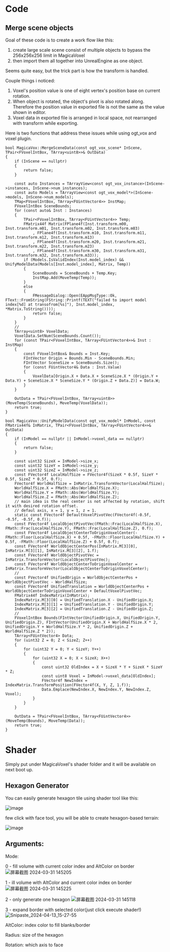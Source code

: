 # **Code**

## **Merge scene objects**

Goal of these code is to create a work flow like this: 

1. create large scale scene consist of multiple objects to bypass the 256x256x256 limit in MagicaVoxel
2.  then import them all together into UnrealEngine as one object.

Seems quite easy, but the trick part is how the transform is handled. 

Couple things i noticed: 
1. Voxel's position value is one of eight vertex's position base on current rotation.
2. When object is rotated, the object's pivot is also rotated along. Therefore the position value in exported file is not the same as the value shown in editor.
3. Voxel data in exported file is arranged in local space, not rearranged with transform while exporting.

Here is two functions that address these issues while using ogt_vox and voxel plugin.

```
bool MagicaVox::MergeSceneData(const ogt_vox_scene* InScene, TPair<FVoxelIntBox, TArray<uint8>>& OutData)
{
	if (InScene == nullptr)
	{
		return false;
	}

	const auto Instances = TArrayView<const ogt_vox_instance>(InScene->instances, InScene->num_instances);
	const auto Models = TArrayView<const ogt_vox_model*>(InScene->models, InScene->num_models);
	TMap<FVoxelIntBox, TArray<FUintVector4>> InstMap;
	FVoxelIntBox SceneBounds;
	for (const auto& Inst : Instances)
	{
		TPair<FVoxelIntBox, TArray<FUintVector4>> Temp;
		FMatrix44f Matrix(FPlane4f(Inst.transform.m00, Inst.transform.m01, Inst.transform.m02, Inst.transform.m03)
			, FPlane4f(Inst.transform.m10, Inst.transform.m11, Inst.transform.m12, Inst.transform.m13)
			, FPlane4f(Inst.transform.m20, Inst.transform.m21, Inst.transform.m22, Inst.transform.m23)
			, FPlane4f(Inst.transform.m30, Inst.transform.m31, Inst.transform.m32, Inst.transform.m33));
		if (Models.IsValidIndex(Inst.model_index) && UnifyModelData(Models[Inst.model_index], Matrix, Temp))
		{
			SceneBounds = SceneBounds + Temp.Key;
			InstMap.Add(MoveTemp(Temp));
		}
		else
		{
			FMessageDialog::Open(EAppMsgType::Ok, FText::FromString(FString::Printf(TEXT("failed to import model index[%d] at transofrom[%s]"), Inst.model_index, *Matrix.ToString())));
			return false;
		}
	}
	//
	TArray<uint8> VoxelData;
	VoxelData.SetNum(SceneBounds.Count());
	for (const TPair<FVoxelIntBox, TArray<FUintVector4>>& Inst : InstMap)
	{
		const FVoxelIntBox& Bounds = Inst.Key;
		FIntVector Origin = Bounds.Min - SceneBounds.Min;
		FIntVector SceneSize = SceneBounds.Size();
		for (const FUintVector4& Data : Inst.Value)
		{
			VoxelData[Origin.X + Data.X + SceneSize.X * (Origin.Y + Data.Y) + SceneSize.X * SceneSize.Y * (Origin.Z + Data.Z)] = Data.W;
		}
	}

	OutData = TPair<FVoxelIntBox, TArray<uint8>>(MoveTemp(SceneBounds), MoveTemp(VoxelData));
	return true;
}

bool MagicaVox::UnifyModelData(const ogt_vox_model* InModel, const FMatrix44f& InMatrix, TPair<FVoxelIntBox, TArray<FUintVector4>>& OutData)
{
	if (InModel == nullptr || InModel->voxel_data == nullptr)
	{
		return false;
	}

	const uint32 SizeX = InModel->size_x;
	const uint32 SizeY = InModel->size_y;
	const uint32 SizeZ = InModel->size_z;
	const FVector4f LocalHalfSize = FVector4f(SizeX * 0.5f, SizeY * 0.5f, SizeZ * 0.5f, 0.f);
	FVector4f WorldHalfSize = InMatrix.TransformVector(LocalHalfSize);
	WorldHalfSize.X = FMath::Abs(WorldHalfSize.X);
	WorldHalfSize.Y = FMath::Abs(WorldHalfSize.Y);
	WorldHalfSize.Z = FMath::Abs(WorldHalfSize.Z);
	// main idea is the real center is not affected by rotation, shift it with desired rotation offset.
	// defaul axis, x = 1, y = 1, z = 1. 
	static const FVector4f DefaultVoxelPivotVec(FVector4f(-0.5f, -0.5f, -0.5f, 0.f));			
	const FVector4f LocalObjectPivotVec(FMath::Frac(LocalHalfSize.X), FMath::Frac(LocalHalfSize.Y), FMath::Frac(LocalHalfSize.Z), 0.f);
	const FVector4f LocalObjectCenterToOriginVoxelCenter(-FMath::Floor(LocalHalfSize.X) + 0.5f, -FMath::Floor(LocalHalfSize.Y) + 0.5f, -FMath::Floor(LocalHalfSize.Z) + 0.5f, 0.f);
	const FVector4f WorldObjectCenterPos(InMatrix.M[3][0], InMatrix.M[3][1], InMatrix.M[3][2], 1.f);
	const FVector4f WorldObjectPivotVec = InMatrix.TransformVector(LocalObjectPivotVec);
	const FVector4f WorldObjectCenterToOriginVoxelCenter = InMatrix.TransformVector(LocalObjectCenterToOriginVoxelCenter);
	//
	const FVector4f UnifiedOrigin = WorldObjectCenterPos + WorldObjectPivotVec - WorldHalfSize;
	const FVector4f UnifiedTranslation = WorldObjectCenterPos + WorldObjectCenterToOriginVoxelCenter + DefaultVoxelPivotVec;
	FMatrix44f IndexMatrix(InMatrix);
	IndexMatrix.M[3][0] = UnifiedTranslation.X - UnifiedOrigin.X;
	IndexMatrix.M[3][1] = UnifiedTranslation.Y - UnifiedOrigin.Y;
	IndexMatrix.M[3][2] = UnifiedTranslation.Z - UnifiedOrigin.Z;
	//
	FVoxelIntBox Bounds(FIntVector(UnifiedOrigin.X, UnifiedOrigin.Y, UnifiedOrigin.Z), FIntVector(UnifiedOrigin.X + WorldHalfSize.X * 2, UnifiedOrigin.Y + WorldHalfSize.Y * 2, UnifiedOrigin.Z + WorldHalfSize.Z * 2));
	TArray<FUintVector4> Data;
	for (uint32 Z = 0; Z < SizeZ; Z++)
	{
		for (uint32 Y = 0; Y < SizeY; Y++)
		{
			for (uint32 X = 0; X < SizeX; X++)
			{
				const uint32 OldIndex = X + SizeX * Y + SizeX * SizeY * Z;
				const uint8 Voxel = InModel->voxel_data[OldIndex];
				FVector4f NewIndex = IndexMatrix.TransformPosition(FVector4f(X, Y, Z, 1.f));
				Data.Emplace(NewIndex.X, NewIndex.Y, NewIndex.Z, Voxel);
			}
		}
	}

	OutData = TPair<FVoxelIntBox, TArray<FUintVector4>>(MoveTemp(Bounds), MoveTemp(Data));
	return true;
}
```

# **Shader**
Simply put under MagicaVoxel's shader folder and it will be available on next boot up.

## **Hexagon Generator**

You can easily generate hexagon tile using shader tool like this:

![image](https://github.com/KidsReturn/MagicaVoxelShader/assets/41110770/633b5d46-eea7-4e50-8bda-6ac2b4580aeb)

few click with face tool, you will be able to create hexagon-based terrain:

![image](https://github.com/KidsReturn/MagicaVoxelShader/assets/41110770/4dcd5e8e-c541-4c3e-af35-6b445036aa18)

## **Arguments:**

Mode:

0 - fill volume with current color index and AltColor on border
![屏幕截图 2024-03-31 145205](https://github.com/KidsReturn/MagicaVoxelShader/assets/41110770/9ac3299d-137d-4413-a142-8dba6e468e4c)

1 - ill volume with AltColor and current color index on border
![屏幕截图 2024-03-31 145225](https://github.com/KidsReturn/MagicaVoxelShader/assets/41110770/ec332c86-ca9d-402c-bba5-ad2424cc3d94)

2 - only generate one hexagon
![屏幕截图 2024-03-31 145118](https://github.com/KidsReturn/MagicaVoxelShader/assets/41110770/de6dad66-9527-4512-8ee3-ee21b26e6fb8)

3 - expand border with selected color(just click execute shader!)
![Snipaste_2024-04-13_15-27-55](https://github.com/KidsReturn/MagicaVoxelTools/assets/41110770/69dec31b-a815-407e-befa-5e4eb97007a3)

AltColor: index color to fill blanks/border
	
Radius: size of the hexagon
	
Rotation: which axis to face
